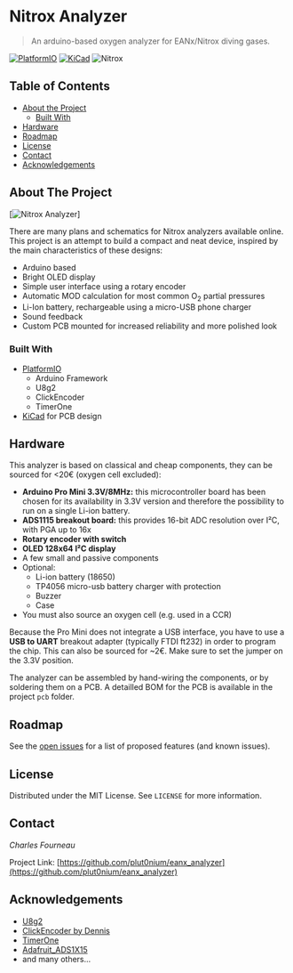 # Nitrox Analyzer
> An arduino-based oxygen analyzer for EANx/Nitrox diving gases.

[![PlatformIO][build-with-platformio]][platformio-url]
[![KiCad][made-with-kicad]][kicad-url]
![Nitrox][dive-nitrox]

<!---
[![Contributors][contributors-shield]][contributors-url]
[![Forks][forks-shield]][forks-url]
[![Stargazers][stars-shield]][stars-url]
[![Issues][issues-shield]][issues-url]
[![MIT License][license-shield]][license-url]
[![LinkedIn][linkedin-shield]][linkedin-url]
-->

<!-- TABLE OF CONTENTS -->
## Table of Contents

* [About the Project](#about-the-project)
  * [Built With](#built-with)
* [Hardware](#hardware)
* [Roadmap](#roadmap)
* [License](#license)
* [Contact](#contact)
* [Acknowledgements](#acknowledgements)


<!-- ABOUT THE PROJECT -->
## About The Project

[![Nitrox Analyzer][product-screenshot]]

There are many plans and schematics for Nitrox analyzers available online.
This project is an attempt to build a compact and neat device, inspired by the main characteristics of these designs:

* Arduino based
* Bright OLED display
* Simple user interface using a rotary encoder
* Automatic MOD calculation for most common O<sub>2</sub> partial pressures
* Li-Ion battery, rechargeable using a micro-USB phone charger
* Sound feedback
* Custom PCB mounted for increased reliability and more polished look

### Built With

* [PlatformIO][platformio-url]
  * Arduino Framework
  * U8g2
  * ClickEncoder
  * TimerOne
* [KiCad](https://kicad-pcb.org/) for PCB design


<!-- HARDWARE -->
## Hardware

This analyzer is based on classical and cheap components, they can be sourced for <20€ (oxygen cell excluded):


* **Arduino Pro Mini 3.3V/8MHz:** this microcontroller board has been chosen for its availability in 3.3V version and therefore the possibility to run on a single Li-ion battery.
* **ADS1115 breakout board:** this provides 16-bit ADC resolution over I²C, with PGA up to 16x
* **Rotary encoder with switch**
* **OLED 128x64 I²C display**
* A few small and passive components
* Optional:
  * Li-ion battery (18650)
  * TP4056 micro-usb battery charger with protection
  * Buzzer
  * Case
* You must also source an oxygen cell (e.g. used in a CCR)

Because the Pro Mini does not integrate a USB interface, you have to use a **USB to UART** breakout adapter (typically FTDI ft232) in order to program the chip. This can also be sourced for ~2€. Make sure to set the jumper on the 3.3V position.

The analyzer can be assembled by hand-wiring the components, or by soldering them on a PCB.
A detailled BOM for the PCB is available in the project `pcb` folder.


<!-- ROADMAP -->
## Roadmap

See the [open issues](https://github.com/plut0nium/eanx_analyzer/issues) for a list of proposed features (and known issues).


<!-- LICENSE -->
## License

Distributed under the MIT License. See `LICENSE` for more information.


<!-- CONTACT -->
## Contact

_Charles Fourneau_

Project Link: [https://github.com/plut0nium/eanx_analyzer](https://github.com/plut0nium/eanx_analyzer)


<!-- ACKNOWLEDGEMENTS -->
## Acknowledgements
* [U8g2](https://github.com/olikraus/u8g2/)
* [ClickEncoder by Dennis](https://github.com/soligen2010/encoder)
* [TimerOne](https://github.com/PaulStoffregen/TimerOne)
* [Adafruit_ADS1X15](https://github.com/adafruit/Adafruit_ADS1X15)
* and many others...

<!-- MARKDOWN LINKS & IMAGES -->
<!-- https://www.markdownguide.org/basic-syntax/#reference-style-links -->
[product-screenshot]: doc
[dive-nitrox]: https://img.shields.io/badge/Dive-Nitrox-green

[build-with-platformio]: https://img.shields.io/badge/build%20with-PlatformIO-orange
[platformio-url]: https://platformio.org
[made-with-kicad]: https://img.shields.io/badge/made%20with-KiCad-blue
[kicad-url]: https://www.kicad-pcb.org/
[issues-url]: https://github.com/plut0nium/eanx_analyzer/issues
[license-shield]: https://img.shields.io/github/license/plut0nium/eanx_analyzer.svg?style=flat-square
[license-url]: https://github.com/plut0nium/eanx_analyzer/blob/master/LICENSE
